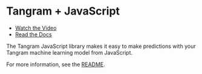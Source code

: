 # Tangram + JavaScript

- [Watch the Video](https://www.tangramhq.com)
- [Read the Docs](https://www.tangramhq.com/docs)

The Tangram JavaScript library makes it easy to make predictions with your Tangram machine learning model from JavaScript.

For more information, see the [README](https://github.com/tangram-hq/tangram/tree/master/languages/js).
